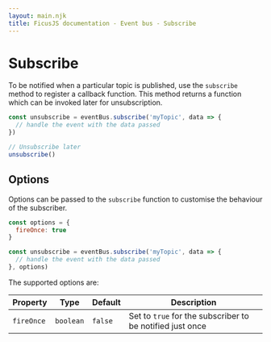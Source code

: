 ```yaml
---
layout: main.njk
title: FicusJS documentation - Event bus - Subscribe
---
```

# Subscribe

To be notified when a particular topic is published, use the `subscribe` method to register a callback function.
This method returns a function which can be invoked later for unsubscription.

```js
const unsubscribe = eventBus.subscribe('myTopic', data => {
  // handle the event with the data passed
})

// Unsubscribe later
unsubscribe()
```

## Options

Options can be passed to the `subscribe` function to customise the behaviour of the subscriber.

```js
const options = {
  fireOnce: true
}

const unsubscribe = eventBus.subscribe('myTopic', data => {
  // handle the event with the data passed
}, options)
```

The supported options are:

| Property | Type | Default | Description                                                                          |
| --- | --- | --- | --- |
| `fireOnce` | `boolean` | `false` | Set to `true` for the subscriber to be notified just once |
